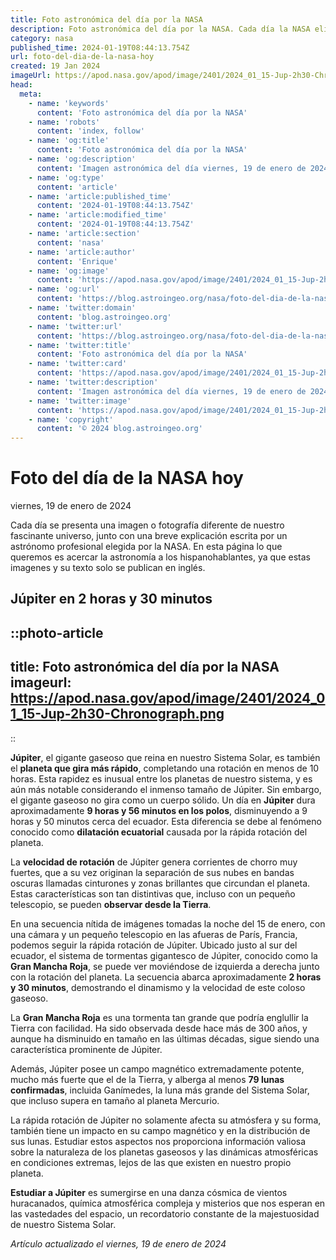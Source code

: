 ```yaml
---
title: Foto astronómica del día por la NASA
description: Foto astronómica del día por la NASA. Cada día la NASA elige una imagen de los aficionados a la astronomía para ser la foto del día.
category: nasa
published_time: 2024-01-19T08:44:13.754Z
url: foto-del-dia-de-la-nasa-hoy
created: 19 Jan 2024
imageUrl: https://apod.nasa.gov/apod/image/2401/2024_01_15-Jup-2h30-Chronograph.png
head:
  meta:
    - name: 'keywords'
      content: 'Foto astronómica del día por la NASA'
    - name: 'robots'
      content: 'index, follow'
    - name: 'og:title'
      content: 'Foto astronómica del día por la NASA'
    - name: 'og:description'
      content: 'Imagen astronómica del día viernes, 19 de enero de 2024 por la NASA; Júpiter en 2 horas y 30 minutos'
    - name: 'og:type'
      content: 'article'
    - name: 'article:published_time'
      content: '2024-01-19T08:44:13.754Z'
    - name: 'article:modified_time'
      content: '2024-01-19T08:44:13.754Z'
    - name: 'article:section'
      content: 'nasa'
    - name: 'article:author'
      content: 'Enrique'
    - name: 'og:image'
      content: 'https://apod.nasa.gov/apod/image/2401/2024_01_15-Jup-2h30-Chronograph.png'
    - name: 'og:url'
      content: 'https://blog.astroingeo.org/nasa/foto-del-dia-de-la-nasa-hoy'
    - name: 'twitter:domain'
      content: 'blog.astroingeo.org'
    - name: 'twitter:url'
      content: 'https://blog.astroingeo.org/nasa/foto-del-dia-de-la-nasa-hoy'
    - name: 'twitter:title'
      content: 'Foto astronómica del día por la NASA'
    - name: 'twitter:card'
      content: 'https://apod.nasa.gov/apod/image/2401/2024_01_15-Jup-2h30-Chronograph.png'
    - name: 'twitter:description'
      content: 'Imagen astronómica del día viernes, 19 de enero de 2024 por la NASA; Júpiter en 2 horas y 30 minutos'
    - name: 'twitter:image'
      content: 'https://apod.nasa.gov/apod/image/2401/2024_01_15-Jup-2h30-Chronograph.png'
    - name: 'copyright'
      content: '© 2024 blog.astroingeo.org'
---
```

# Foto del día de la NASA hoy
viernes, 19 de enero de 2024

Cada día se presenta una imagen o fotografía diferente de nuestro fascinante universo, junto con una breve explicación escrita por un astrónomo profesional elegida por la NASA.
En esta página lo que queremos es acercar la astronomía a los hispanohablantes, ya que estas imagenes y su texto solo se publican en inglés.
## Júpiter en 2 horas y 30 minutos


::photo-article
---
title: Foto astronómica del día por la NASA
imageurl: https://apod.nasa.gov/apod/image/2401/2024_01_15-Jup-2h30-Chronograph.png
---
::



**Júpiter**, el gigante gaseoso que reina en nuestro Sistema Solar, es también el **planeta que gira más rápido**, completando una rotación en menos de 10 horas. Esta rapidez es inusual entre los planetas de nuestro sistema, y es aún más notable considerando el inmenso tamaño de Júpiter. Sin embargo, el gigante gaseoso no gira como un cuerpo sólido. Un día en **Júpiter** dura aproximadamente **9 horas y 56 minutos en los polos**, disminuyendo a 9 horas y 50 minutos cerca del ecuador. Esta diferencia se debe al fenómeno conocido como **dilatación ecuatorial** causada por la rápida rotación del planeta.

La **velocidad de rotación** de Júpiter genera corrientes de chorro muy fuertes, que a su vez originan la separación de sus nubes en bandas oscuras llamadas cinturones y zonas brillantes que circundan el planeta. Estas características son tan distintivas que, incluso con un pequeño telescopio, se pueden **observar desde la Tierra**.

En una secuencia nítida de imágenes tomadas la noche del 15 de enero, con una cámara y un pequeño telescopio en las afueras de París, Francia, podemos seguir la rápida rotación de Júpiter. Ubicado justo al sur del ecuador, el sistema de tormentas gigantesco de Júpiter, conocido como la **Gran Mancha Roja**, se puede ver moviéndose de izquierda a derecha junto con la rotación del planeta. La secuencia abarca aproximadamente **2 horas y 30 minutos**, demostrando el dinamismo y la velocidad de este coloso gaseoso.

La **Gran Mancha Roja** es una tormenta tan grande que podría englullir la Tierra con facilidad. Ha sido observada desde hace más de 300 años, y aunque ha disminuido en tamaño en las últimas décadas, sigue siendo una característica prominente de Júpiter.

Además, Júpiter posee un campo magnético extremadamente potente, mucho más fuerte que el de la Tierra, y alberga al menos **79 lunas confirmadas**, incluida Ganímedes, la luna más grande del Sistema Solar, que incluso supera en tamaño al planeta Mercurio.

La rápida rotación de Júpiter no solamente afecta su atmósfera y su forma, también tiene un impacto en su campo magnético y en la distribución de sus lunas. Estudiar estos aspectos nos proporciona información valiosa sobre la naturaleza de los planetas gaseosos y las dinámicas atmosféricas en condiciones extremas, lejos de las que existen en nuestro propio planeta.

**Estudiar a Júpiter** es sumergirse en una danza cósmica de vientos huracanados, química atmosférica compleja y misterios que nos esperan en las vastedades del espacio, un recordatorio constante de la majestuosidad de nuestro Sistema Solar.

_Artículo actualizado el viernes, 19 de enero de 2024_